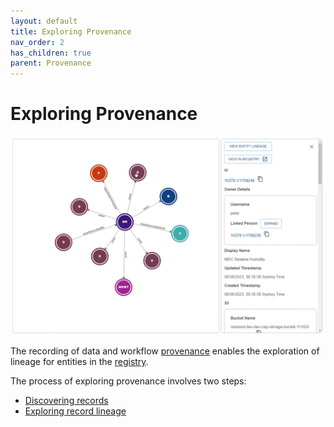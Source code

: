 ```yaml
---
layout: default
title: Exploring Provenance
nav_order: 2
has_children: true
parent: Provenance
---
```


# Exploring Provenance

<img src="../../assets/images/provenance/exploring/splash.png" alt="drawing" width="800"/>

The recording of data and workflow [provenance](../overview/what-is-provenance) enables the exploration of lineage for entities in the [registry](../../registry/overview).

The process of exploring provenance involves two steps:

-   [Discovering records](./discovering-records)
-   [Exploring record lineage](./exploring-record-lineage)

